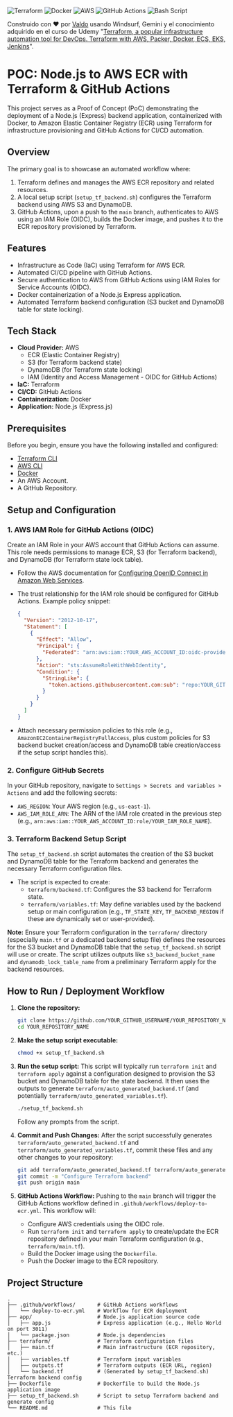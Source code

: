 ![Terraform](https://img.shields.io/badge/terraform-%235835CC.svg?style=for-the-badge&logo=terraform&logoColor=white)
![Docker](https://img.shields.io/badge/docker-%230db7ed.svg?style=for-the-badge&logo=docker&logoColor=white)
![AWS](https://img.shields.io/badge/AWS-%23FF9900.svg?style=for-the-badge&logo=amazon-aws&logoColor=white)
![GitHub Actions](https://img.shields.io/badge/github%20actions-%232671E5.svg?style=for-the-badge&logo=githubactions&logoColor=white)
![Bash Script](https://img.shields.io/badge/bash_script-%23121011.svg?style=for-the-badge&logo=gnu-bash&logoColor=white)

Construido con ❤️ por [Valdo](https://github.com/iam-oov) usando Windsurf, Gemini y el conocimiento adquirido en el curso de Udemy "[Terraform, a popular infrastructure automation tool for DevOps. Terraform with AWS, Packer, Docker, ECS, EKS, Jenkins](https://www.udemy.com/course/learn-devops-infrastructure-automation-with-terraform/)".

# POC: Node.js to AWS ECR with Terraform & GitHub Actions

This project serves as a Proof of Concept (PoC) demonstrating the deployment of a Node.js (Express) backend application, containerized with Docker, to Amazon Elastic Container Registry (ECR) using Terraform for infrastructure provisioning and GitHub Actions for CI/CD automation.

## Overview

The primary goal is to showcase an automated workflow where:

1.  Terraform defines and manages the AWS ECR repository and related resources.
2.  A local setup script (`setup_tf_backend.sh`) configures the Terraform backend using AWS S3 and DynamoDB.
3.  GitHub Actions, upon a push to the `main` branch, authenticates to AWS using an IAM Role (OIDC), builds the Docker image, and pushes it to the ECR repository provisioned by Terraform.

## Features

- Infrastructure as Code (IaC) using Terraform for AWS ECR.
- Automated CI/CD pipeline with GitHub Actions.
- Secure authentication to AWS from GitHub Actions using IAM Roles for Service Accounts (OIDC).
- Docker containerization of a Node.js Express application.
- Automated Terraform backend configuration (S3 bucket and DynamoDB table for state locking).

## Tech Stack

- **Cloud Provider:** AWS
  - ECR (Elastic Container Registry)
  - S3 (for Terraform backend state)
  - DynamoDB (for Terraform state locking)
  - IAM (Identity and Access Management - OIDC for GitHub Actions)
- **IaC:** Terraform
- **CI/CD:** GitHub Actions
- **Containerization:** Docker
- **Application:** Node.js (Express.js)

## Prerequisites

Before you begin, ensure you have the following installed and configured:

- [Terraform CLI](https://learn.hashicorp.com/tutorials/terraform/install-cli)
- [AWS CLI](https://aws.amazon.com/cli/)
- [Docker](https://docs.docker.com/get-docker/)
- An AWS Account.
- A GitHub Repository.

## Setup and Configuration

### 1. AWS IAM Role for GitHub Actions (OIDC)

Create an IAM Role in your AWS account that GitHub Actions can assume. This role needs permissions to manage ECR, S3 (for Terraform backend), and DynamoDB (for Terraform state lock table).

- Follow the AWS documentation for [Configuring OpenID Connect in Amazon Web Services](https://docs.aws.amazon.com/IAM/latest/UserGuide/id_roles_providers_create_oidc.html).
- The trust relationship for the IAM role should be configured for GitHub Actions. Example policy snippet:

  ```json
  {
    "Version": "2012-10-17",
    "Statement": [
      {
        "Effect": "Allow",
        "Principal": {
          "Federated": "arn:aws:iam::YOUR_AWS_ACCOUNT_ID:oidc-provider/token.actions.githubusercontent.com"
        },
        "Action": "sts:AssumeRoleWithWebIdentity",
        "Condition": {
          "StringLike": {
            "token.actions.githubusercontent.com:sub": "repo:YOUR_GITHUB_USERNAME/YOUR_REPOSITORY_NAME:*"
          }
        }
      }
    ]
  }
  ```

- Attach necessary permission policies to this role (e.g., `AmazonEC2ContainerRegistryFullAccess`, plus custom policies for S3 backend bucket creation/access and DynamoDB table creation/access if the setup script handles this).

### 2. Configure GitHub Secrets

In your GitHub repository, navigate to `Settings > Secrets and variables > Actions` and add the following secrets:

- `AWS_REGION`: Your AWS region (e.g., `us-east-1`).
- `AWS_IAM_ROLE_ARN`: The ARN of the IAM role created in the previous step (e.g., `arn:aws:iam::YOUR_AWS_ACCOUNT_ID:role/YOUR_IAM_ROLE_NAME`).

### 3. Terraform Backend Setup Script

The `setup_tf_backend.sh` script automates the creation of the S3 bucket and DynamoDB table for the Terraform backend and generates the necessary Terraform configuration files.

- The script is expected to create:
  - `terraform/backend.tf`: Configures the S3 backend for Terraform state.
  - `terraform/variables.tf`: May define variables used by the backend setup or main configuration (e.g., `TF_STATE_KEY`, `TF_BACKEND_REGION` if these are dynamically set or user-provided).

**Note:** Ensure your Terraform configuration in the `terraform/` directory (especially `main.tf` or a dedicated backend setup file) defines the resources for the S3 bucket and DynamoDB table that the `setup_tf_backend.sh` script will use or create. The script utilizes outputs like `s3_backend_bucket_name` and `dynamodb_lock_table_name` from a preliminary Terraform apply for the backend resources.

## How to Run / Deployment Workflow

1.  **Clone the repository:**

    ```bash
    git clone https://github.com/YOUR_GITHUB_USERNAME/YOUR_REPOSITORY_NAME.git
    cd YOUR_REPOSITORY_NAME
    ```

2.  **Make the setup script executable:**

    ```bash
    chmod +x setup_tf_backend.sh
    ```

3.  **Run the setup script:**
    This script will typically run `terraform init` and `terraform apply` against a configuration designed to provision the S3 bucket and DynamoDB table for the state backend. It then uses the outputs to generate `terraform/auto_generated_backend.tf` (and potentially `terraform/auto_generated_variables.tf`).

    ```bash
    ./setup_tf_backend.sh
    ```

    Follow any prompts from the script.

4.  **Commit and Push Changes:**
    After the script successfully generates `terraform/auto_generated_backend.tf` and `terraform/auto_generated_variables.tf`, commit these files and any other changes to your repository:

    ```bash
    git add terraform/auto_generated_backend.tf terraform/auto_generated_variables.tf
    git commit -m "Configure Terraform backend"
    git push origin main
    ```

5.  **GitHub Actions Workflow:**
    Pushing to the `main` branch will trigger the GitHub Actions workflow defined in `.github/workflows/deploy-to-ecr.yml`. This workflow will:
    - Configure AWS credentials using the OIDC role.
    - Run `terraform init` and `terraform apply` to create/update the ECR repository defined in your main Terraform configuration (e.g., `terraform/main.tf`).
    - Build the Docker image using the `Dockerfile`.
    - Push the Docker image to the ECR repository.

## Project Structure

```
.
├── .github/workflows/       # GitHub Actions workflows
│   └── deploy-to-ecr.yml    # Workflow for ECR deployment
├── app/                     # Node.js application source code
│   ├── app.js               # Express application (e.g., Hello World on port 3011)
│   └── package.json         # Node.js dependencies
├── terraform/               # Terraform configuration files
│   ├── main.tf              # Main infrastructure (ECR repository, etc.)
│   ├── variables.tf         # Terraform input variables
│   ├── outputs.tf           # Terraform outputs (ECR URL, region)
│   └── backend.tf           # (Generated by setup_tf_backend.sh) Terraform backend config
├── Dockerfile               # Dockerfile to build the Node.js application image
├── setup_tf_backend.sh      # Script to setup Terraform backend and generate config
└── README.md                # This file
```
